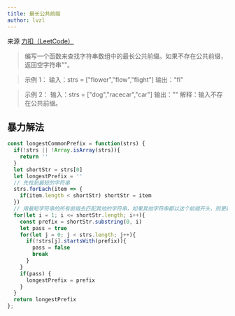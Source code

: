 ```yaml
---
title: 最长公共前缀
author: lvzl
---
```


来源 [力扣（LeetCode）](https://leetcode-cn.com/problems/longest-common-prefix/)


> 编写一个函数来查找字符串数组中的最长公共前缀。如果不存在公共前缀，返回空字符串""。

> 示例 1：
输入：strs = ["flower","flow","flight"]
输出："fl"

> 示例 2：
输入：strs = ["dog","racecar","car"]
输出：""
解释：输入不存在公共前缀。

## 暴力解法
```js
const longestCommonPrefix = function(strs) {
  if(!strs || !Array.isArray(strs)){
    return ''
  }
  let shortStr = strs[0]
  let longestPrefix = ''
  // 先找到最短的字符串
  strs.forEach(item => {
    if(item.length < shortStr) shortStr = item
  })
  // 用最短字符串的所有前缀去匹配其他的字符串，如果其他字符串都以这个前缀开头，则更新返回结果，否则更新前缀，直到前缀为整个最短字符串
  for(let i = 1; i <= shortStr.length; i++){
    const prefix = shortStr.substring(0, i)
    let pass = true
    for(let j = 0; j < strs.length; j++){
      if(!strs[j].startsWith(prefix)){
        pass = false
        break
      }
    }
    if(pass) {
      longestPrefix = prefix
    }
  }
  return longestPrefix
};
```